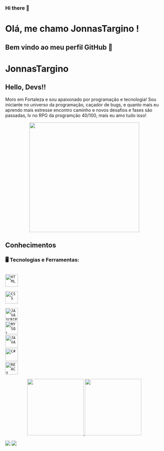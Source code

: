 ### Hi there 👋

# Olá, me chamo JonnasTargino ! 

## Bem vindo ao meu perfil GitHub 👋

# JonnasTargino
## Hello, Devs!!

Moro em Fortaleza e sou apaixonado por programação e tecnologia! Sou iniciante no universo da programação, caçador de bugs, e quanto mais eu aprendo mais estresse encontro caminho e novos desafios e fases são passadas, lv no RPG da programção 40/100, mais eu amo tudo isso! 

<p align="center">
  <img src="https://super.abril.com.br/wp-content/uploads/2016/09/super_imggato_digitando_0.gif" width="350">
</p>

## Conhecimentos

### 🖥️ Tecnologias e Ferramentas: 
<code> <img width="40x" img src="https://cdn.jsdelivr.net/gh/devicons/devicon/icons/html5/html5-original.svg" title ="HTML"/> </code>
<code> <img width="40x" img src="https://cdn.jsdelivr.net/gh/devicons/devicon/icons/css3/css3-original.svg" title ="CSS"/> </code>
<code> <img width="40px" src="https://cdn.jsdelivr.net/gh/devicons/devicon/icons/javascript/javascript-original.svg" title = "JAVASCRIPT"/></code>
<code> <img width="40px" src="https://cdn.jsdelivr.net/gh/devicons/devicon/icons/mysql/mysql-original.svg" title = "MYSQL"/></code>
<code> <img width="40px" img src="https://cdn.jsdelivr.net/gh/devicons/devicon/icons/java/java-original.svg" title ="JAVA" /></code>
<code> <img width="40px" img src="https://cdn.jsdelivr.net/gh/devicons/devicon/icons/csharp/csharp-original.svg"  title ="C#" /></code>
<code> <img width="40px" img src="https://cdn.jsdelivr.net/gh/devicons/devicon/icons/react/react-original.svg" title ="REACT" /></code>



<p align="center">
<a href="https://github.com/targino52">
  <img height="180em" src="https://github-readme-stats-eight-theta.vercel.app/api?username=jeniblodev&show_icons=true&theme=algolia&include_all_commits=true&count_private=true"/>
  <img height="180em" src="https://github-readme-stats-eight-theta.vercel.app/api/top-langs/?username=jeniblodev&layout=compact&langs_count=8&theme=algolia"/>
</a>
</p>


<div>
<a href = "mailto:jonnasconegundes@gmail.com"><img src="https://img.shields.io/badge/Gmail-D14836?style=for-the-badge&logo=gmail&logoColor=white" target="_blank"></a>
<a href="https://www.linkedin.com/in/jonnastargino" target="_blank"><img src="https://img.shields.io/badge/-LinkedIn-%230077B5?style=for-the-badge&logo=linkedin&logoColor=white" target="_blank"></a>   
</div>
